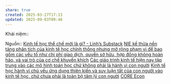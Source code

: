 ```yaml
---
share: true
created: 2025-03-27T17:13
updated: 2025-09-03T09:48
---
```

Khái niệm:: 

Nguồn:: [Kinh tế học thể chế mới là gì? - Linh’s Substack](https://vhlinh.substack.com/p/kinh-te-hoc-the-che-moi-la-gi)
[NIE kế thừa nền tảng phân tích của kinh tế học chính thống nhưng mở rộng phạm vi để bao gồm các yếu tố như chi phí giao dịch, quyền sở hữu, hợp đồng không hoàn hảo, và vai trò của cơ chế khuyến khích](NIE%20k%E1%BA%BF%20th%E1%BB%ABa%20n%E1%BB%81n%20t%E1%BA%A3ng%20ph%C3%A2n%20t%C3%ADch%20c%E1%BB%A7a%20kinh%20t%E1%BA%BF%20h%E1%BB%8Dc%20ch%C3%ADnh%20th%E1%BB%91ng%20nh%C6%B0ng%20m%E1%BB%9F%20r%E1%BB%99ng%20ph%E1%BA%A1m%20vi%20%C4%91%E1%BB%83%20bao%20g%E1%BB%93m%20c%C3%A1c%20y%E1%BA%BFu%20t%E1%BB%91%20nh%C6%B0%20chi%20ph%C3%AD%20giao%20d%E1%BB%8Bch,%20quy%E1%BB%81n%20s%E1%BB%9F%20h%E1%BB%AFu,%20h%E1%BB%A3p%20%C4%91%E1%BB%93ng%20kh%C3%B4ng%20ho%C3%A0n%20h%E1%BA%A3o,%20v%C3%A0%20vai%20tr%C3%B2%20c%E1%BB%A7a%20c%C6%A1%20ch%E1%BA%BF%20khuy%E1%BA%BFn%20kh%C3%ADch.md)
[Các giáo trình kinh tế hiện nay tập trung vào các mô hình toán học chứ không phải là hành vi con người](../../../L%E1%BB%8Bch%20s%E1%BB%AD,%20tri%E1%BA%BFt%20h%E1%BB%8Dc,%20ch%C3%ADnh%20tr%E1%BB%8B,%20x%C3%A3%20h%E1%BB%99i%20h%E1%BB%8Dc%20trong%20kinh%20t%E1%BA%BF/C%C3%A1c%20gi%C3%A1o%20tr%C3%ACnh%20kinh%20t%E1%BA%BF%20hi%E1%BB%87n%20nay%20t%E1%BA%ADp%20trung%20v%C3%A0o%20c%C3%A1c%20m%C3%B4%20h%C3%ACnh%20to%C3%A1n%20h%E1%BB%8Dc%20ch%E1%BB%A9%20kh%C3%B4ng%20ph%E1%BA%A3i%20l%C3%A0%20h%C3%A0nh%20vi%20con%20ng%C6%B0%E1%BB%9Di.md)
[Kinh tế học hành vi chủ yếu ứng dụng thiên kiến và suy luận tắt của con người vào kinh tế học, chứ chưa phải là toàn bộ tâm lý con người](../../../Kinh%20t%E1%BA%BF%20h%E1%BB%8Dc%20t%C3%A2m%20l%C3%BD/Kinh%20t%E1%BA%BF%20h%E1%BB%8Dc%20h%C3%A0nh%20vi%20ch%E1%BB%A7%20y%E1%BA%BFu%20%E1%BB%A9ng%20d%E1%BB%A5ng%20thi%C3%AAn%20ki%E1%BA%BFn%20v%C3%A0%20suy%20lu%E1%BA%ADn%20t%E1%BA%AFt%20c%E1%BB%A7a%20con%20ng%C6%B0%E1%BB%9Di%20v%C3%A0o%20kinh%20t%E1%BA%BF%20h%E1%BB%8Dc,%20ch%E1%BB%A9%20ch%C6%B0a%20ph%E1%BA%A3i%20l%C3%A0%20to%C3%A0n%20b%E1%BB%99%20t%C3%A2m%20l%C3%BD%20con%20ng%C6%B0%E1%BB%9Di.md)
[CORE Econ](../../../../%CE%9E%20Ngu%E1%BB%93n/CORE%20Econ.md)